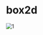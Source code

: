 # box2d


![1](https://user-images.githubusercontent.com/41245313/93550475-6e619e00-f9a6-11ea-8344-db282e729ab9.png)
